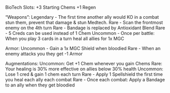 BioTech Slots:
+3 Starting Chems
+1 Regen


“Weapons”:
Legendary - The first time another ally would KO in a combat stun them, prevent that damage & stun Medtech.
Rare - Scan the frontmost enemy on the 4th turn
Rare - Bandage is replaced by Antioxidant Blend
Rare - 5 Creds can be used instead of 1 Chem
Uncommon - Once per battle: When you play 3 cards in a turn heal all allies for 1x MGC

Armor:
Uncommon - Gain a 1x MGC Shield when bloodied
Rare - When an enemy attacks you they get -1 Armor

Augmentations:
Uncommon: Get +1 Chem whenever you gain Chems
Rare: Your healing is 30% more effective on allies below 30% health
Uncommon: Lose 1 cred & gain 1 chem each turn
Rare - Apply 1 Spellshield the first time you heal each ally each combat
Rare - Once each combat: Apply a Bandage to an ally when they get bloodied
